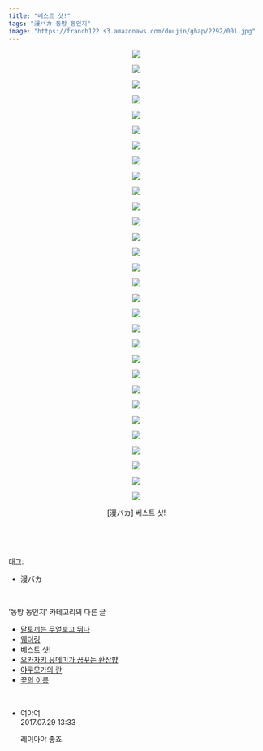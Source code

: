 ```yaml
---
title: "베스트 샷!"
tags: "漫バカ 동방_동인지"
image: "https://franch122.s3.amazonaws.com/doujin/ghap/2292/001.jpg"
---
```

<div class="article">
<p style="text-align: center; clear: none; float: none;"><img src="{{ site.imgserver4 }}/ghap/2292/001.jpg"/></p>
<p style="text-align: center; clear: none; float: none;"><img src="{{ site.imgserver4 }}/ghap/2292/002.jpg"/></p>
<p style="text-align: center; clear: none; float: none;"><img src="{{ site.imgserver4 }}/ghap/2292/003.jpg"/></p>
<p style="text-align: center; clear: none; float: none;"><img src="{{ site.imgserver4 }}/ghap/2292/004.jpg"/></p>
<p style="text-align: center; clear: none; float: none;"><img src="{{ site.imgserver4 }}/ghap/2292/005.jpg"/></p>
<p style="text-align: center; clear: none; float: none;"><img src="{{ site.imgserver4 }}/ghap/2292/006.jpg"/></p>
<p style="text-align: center; clear: none; float: none;"><img src="{{ site.imgserver4 }}/ghap/2292/007.jpg"/></p>
<p style="text-align: center; clear: none; float: none;"><img src="{{ site.imgserver4 }}/ghap/2292/008.jpg"/></p>
<p style="text-align: center; clear: none; float: none;"><img src="{{ site.imgserver4 }}/ghap/2292/009.jpg"/></p>
<p style="text-align: center; clear: none; float: none;"><img src="{{ site.imgserver4 }}/ghap/2292/010.jpg"/></p>
<p style="text-align: center; clear: none; float: none;"><img src="{{ site.imgserver4 }}/ghap/2292/011.jpg"/></p>
<p style="text-align: center; clear: none; float: none;"><img src="{{ site.imgserver4 }}/ghap/2292/012.jpg"/></p>
<p style="text-align: center; clear: none; float: none;"><img src="{{ site.imgserver4 }}/ghap/2292/013.jpg"/></p>
<p style="text-align: center; clear: none; float: none;"><img src="{{ site.imgserver4 }}/ghap/2292/014.jpg"/></p>
<p style="text-align: center; clear: none; float: none;"><img src="{{ site.imgserver4 }}/ghap/2292/015.jpg"/></p>
<p style="text-align: center; clear: none; float: none;"><img src="{{ site.imgserver4 }}/ghap/2292/016.jpg"/></p>
<p style="text-align: center; clear: none; float: none;"><img src="{{ site.imgserver4 }}/ghap/2292/017.jpg"/></p>
<p style="text-align: center; clear: none; float: none;"><img src="{{ site.imgserver4 }}/ghap/2292/018.jpg"/></p>
<p style="text-align: center; clear: none; float: none;"><img src="{{ site.imgserver4 }}/ghap/2292/019.jpg"/></p>
<p style="text-align: center; clear: none; float: none;"><img src="{{ site.imgserver4 }}/ghap/2292/020.jpg"/></p>
<p style="text-align: center; clear: none; float: none;"><img src="{{ site.imgserver4 }}/ghap/2292/021.jpg"/></p>
<p style="text-align: center; clear: none; float: none;"><img src="{{ site.imgserver4 }}/ghap/2292/022.jpg"/></p>
<p style="text-align: center; clear: none; float: none;"><img src="{{ site.imgserver4 }}/ghap/2292/023.jpg"/></p>
<p style="text-align: center; clear: none; float: none;"><img src="{{ site.imgserver4 }}/ghap/2292/024.jpg"/></p>
<p style="text-align: center; clear: none; float: none;"><img src="{{ site.imgserver4 }}/ghap/2292/025.jpg"/></p>
<p style="text-align: center; clear: none; float: none;"><img src="{{ site.imgserver4 }}/ghap/2292/026.jpg"/></p>
<p style="text-align: center; clear: none; float: none;"><img src="{{ site.imgserver4 }}/ghap/2292/027.jpg"/></p>
<p style="text-align: center; clear: none; float: none;"><img src="{{ site.imgserver4 }}/ghap/2292/028.jpg"/></p>
<p style="text-align: center; clear: none; float: none;"><img src="{{ site.imgserver4 }}/ghap/2292/029.jpg"/></p>
<p style="text-align: center; clear: none; float: none;"><img src="{{ site.imgserver4 }}/ghap/2292/030.jpg"/></p>
<p style="text-align: center; clear: none; float: none;">[漫バカ] 베스트 샷!</p>
<p><br/></p>
</div><br/>
<div class="tagTrail">
<p>태그: </p>
<ul>
<li>漫バカ</li>
</ul>
</div><br/>
<div class="another">
<p>'동방 동인지' 카테고리의 다른 글</p>
<ul>
<li><a href="/ghap_2294">달토끼는 무얼보고 뛰나</a></li>
<li><a href="/ghap_2293">웨더링</a></li>
<li><a href="/ghap_2292">베스트 샷!</a></li>
<li><a href="/ghap_2291">오카자키 유메미가 꿈꾸는 환상향</a></li>
<li><a href="/ghap_2289">야쿠모가의 란</a></li>
<li><a href="/ghap_2288">꽃의 이름</a></li>
</ul>
</div><br/>
<div class="cb_module cb_fluid">
<div class="cb_wrt cb_profile">
<div class="comment">
<ul>
<li class="cb_thumb_off" id="comment15047035">
<div class="cb_comment_area">
<div class="cb_info_area">
<div class="cb_section">
<span class="cb_nick_name">여야여</span>
</div>
<div class="cb_section">
<span class="cb_date">2017.07.29 13:33 </span>
</div>
</div>
<div class="cb_dsc_comment">
<p class="cb_dsc">
											레이아야 좋죠. 
										</p>
</div>
</div></li>
</ul>
</div>
</div><!-- commentList close -->
</div><br/>
